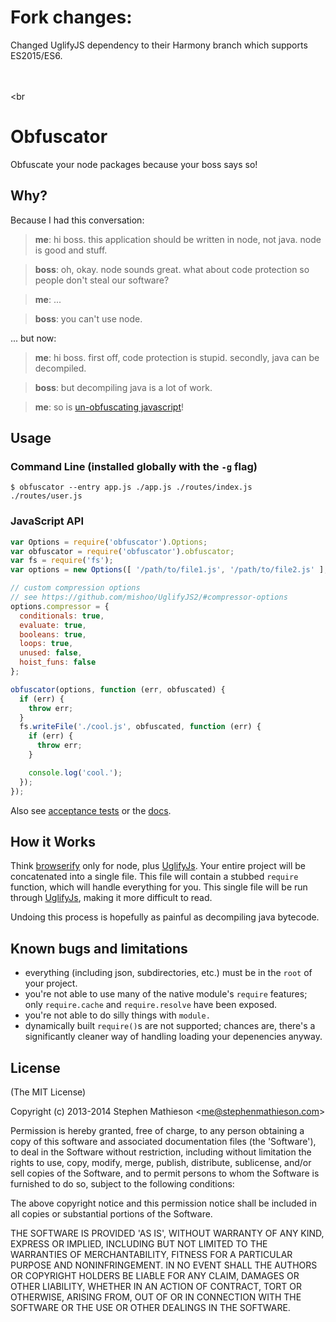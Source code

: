 
# Fork changes:

Changed UglifyJS dependency to their Harmony branch which supports ES2015/ES6.

<br><br><br

# Obfuscator

Obfuscate your node packages because your boss says so!

## Why?

Because I had this conversation:

> **me**: hi boss.  this application should be written in node, not java.  node is good and stuff.

> **boss**: oh, okay.  node sounds great.  what about code protection so people don't steal our software?

> **me**: ...

> **boss**: you can't use node.

... but now:

> **me**: hi boss.  first off, code protection is stupid.  secondly, java can be decompiled.

> **boss**: but decompiling java is a lot of work.

> **me**: so is [un-obfuscating javascript](http://github.com/stephenmathieson/node-obfuscator)!

## Usage

### Command Line (installed globally with the `-g` flag)

```
$ obfuscator --entry app.js ./app.js ./routes/index.js ./routes/user.js
```

### JavaScript API

```javascript
var Options = require('obfuscator').Options;
var obfuscator = require('obfuscator').obfuscator;
var fs = require('fs');
var options = new Options([ '/path/to/file1.js', '/path/to/file2.js' ], '/path/to', 'file1.js', true);

// custom compression options
// see https://github.com/mishoo/UglifyJS2/#compressor-options
options.compressor = {
  conditionals: true,
  evaluate: true,
  booleans: true,
  loops: true,
  unused: false,
  hoist_funs: false
};

obfuscator(options, function (err, obfuscated) {
  if (err) {
    throw err;
  }
  fs.writeFile('./cool.js', obfuscated, function (err) {
    if (err) {
      throw err;
    }

    console.log('cool.');
  });
});
```

Also see [acceptance tests](https://github.com/stephenmathieson/node-obfuscator/tree/master/test/acceptance) or the [docs](https://github.com/stephenmathieson/node-obfuscator/tree/master/docs.md).

## How it Works

Think [browserify](https://github.com/substack/node-browserify) only for node, plus [UglifyJs](https://github.com/mishoo/UglifyJS2).  Your entire project will be concatenated into a single file.  This file will contain a stubbed `require` function, which will handle everything for you.  This single file will be run through [UglifyJs](https://github.com/mishoo/UglifyJS2), making it more difficult to read.

Undoing this process is hopefully as painful as decompiling java bytecode.

## Known bugs and limitations

- everything (including json, subdirectories, etc.) must be in the `root` of your project.
- you're not able to use many of the native module's `require` features; only `require.cache` and `require.resolve` have been exposed.
- you're not able to do silly things with `module.`
- dynamically built `require()`s are not supported; chances are, there's a significantly cleaner way of handling loading your depenencies anyway.

## License

(The MIT License)

Copyright (c) 2013-2014 Stephen Mathieson &lt;me@stephenmathieson.com&gt;

Permission is hereby granted, free of charge, to any person obtaining
a copy of this software and associated documentation files (the
'Software'), to deal in the Software without restriction, including
without limitation the rights to use, copy, modify, merge, publish,
distribute, sublicense, and/or sell copies of the Software, and to
permit persons to whom the Software is furnished to do so, subject to
the following conditions:

The above copyright notice and this permission notice shall be
included in all copies or substantial portions of the Software.

THE SOFTWARE IS PROVIDED 'AS IS', WITHOUT WARRANTY OF ANY KIND,
EXPRESS OR IMPLIED, INCLUDING BUT NOT LIMITED TO THE WARRANTIES OF
MERCHANTABILITY, FITNESS FOR A PARTICULAR PURPOSE AND NONINFRINGEMENT.
IN NO EVENT SHALL THE AUTHORS OR COPYRIGHT HOLDERS BE LIABLE FOR ANY
CLAIM, DAMAGES OR OTHER LIABILITY, WHETHER IN AN ACTION OF CONTRACT,
TORT OR OTHERWISE, ARISING FROM, OUT OF OR IN CONNECTION WITH THE
SOFTWARE OR THE USE OR OTHER DEALINGS IN THE SOFTWARE.
